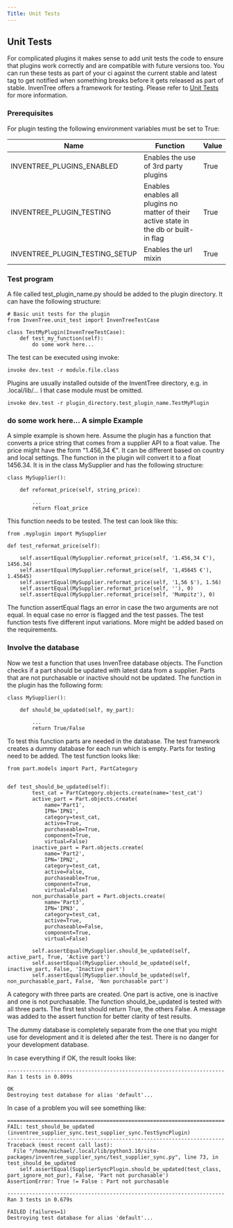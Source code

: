 ```yaml
---
Title: Unit Tests
---
```


## Unit Tests
For complicated plugins it makes sense to add unit tests the code to ensure
that plugins work correctly and are compatible with future versions too.
You can run these tests as part of your ci against the current stable and
latest tag to get notified when something breaks before it gets released as
part of stable. InvenTree offers a framework for testing. Please refer
to [Unit Tests](../../develop/contributing.md) for more information.

### Prerequisites
For plugin testing the following environment variables must be set to True:

| Name | Function | Value |
| --- | --- | --- |
| INVENTREE_PLUGINS_ENABLED | Enables the use of 3rd party plugins | True |
| INVENTREE_PLUGIN_TESTING | Enables enables all plugins no matter of their active state in the db or built-in flag | True |
| INVENTREE_PLUGIN_TESTING_SETUP | Enables the url mixin | True |

### Test program

A file called test_plugin_name.py should be added to the plugin directory. It can have the
following structure:

```
# Basic unit tests for the plugin
from InvenTree.unit_test import InvenTreeTestCase

class TestMyPlugin(InvenTreeTestCase):
    def test_my_function(self):
        do some work here...
```

The test can be executed using invoke:

```
invoke dev.test -r module.file.class
```

Plugins are usually installed outside of the InventTree directory, e.g. in .local/lib/...
I that case module must be omitted.

```
invoke dev.test -r plugin_directory.test_plugin_name.TestMyPlugin
```

### do some work here... A simple Example
A simple example is shown here. Assume the plugin has a function that converts a price string
that comes from a supplier API to a float value. The price might have the form "1.456,34 €".
It can be different based on country and local settings.
The function in the plugin will convert it to a float 1456.34. It is in the class MySupplier
and has the following structure:

```
class MySupplier():

    def reformat_price(self, string_price):

        ...
        return float_price
```

This function needs to be tested. The test can look like this:

```
from .myplugin import MySupplier

def test_reformat_price(self):

    self.assertEqual(MySupplier.reformat_price(self, '1.456,34 €'), 1456.34)
    self.assertEqual(MySupplier.reformat_price(self, '1,45645 €'), 1.45645)
    self.assertEqual(MySupplier.reformat_price(self, '1,56 $'), 1.56)
    self.assertEqual(MySupplier.reformat_price(self, ''), 0)
    self.assertEqual(MySupplier.reformat_price(self, 'Mumpitz'), 0)
```

The function assertEqual flags an error in case the two arguments are not equal. In equal case
no error is flagged and the test passes. The test function tests five different
input variations. More might be added based on the requirements.

### Involve the database
Now we test a function that uses InvenTree database objects. The Function checks if a part
should be updated with latest data from a supplier. Parts that are not purchasable or inactive
should not be updated. The function in the plugin has the following form:

```
class MySupplier():

    def should_be_updated(self, my_part):

        ...
        return True/False
```

To test this function parts are needed in the database. The test framework creates
a dummy database for each run which is empty. Parts for testing need to be added.
The test function looks like:

```
from part.models import Part, PartCategory


def test_should_be_updated(self):
        test_cat = PartCategory.objects.create(name='test_cat')
        active_part = Part.objects.create(
            name='Part1',
            IPN='IPN1',
            category=test_cat,
            active=True,
            purchaseable=True,
            component=True,
            virtual=False)
        inactive_part = Part.objects.create(
            name='Part2',
            IPN='IPN2',
            category=test_cat,
            active=False,
            purchaseable=True,
            component=True,
            virtual=False)
        non_purchasable_part = Part.objects.create(
            name='Part3',
            IPN='IPN3',
            category=test_cat,
            active=True,
            purchaseable=False,
            component=True,
            virtual=False)

        self.assertEqual(MySupplier.should_be_updated(self, active_part, True, 'Active part')
        self.assertEqual(MySupplier.should_be_updated(self, inactive_part, False, 'Inactive part')
        self.assertEqual(MySupplier.should_be_updated(self, non_purchasable_part, False, 'Non purchasable part')
```

A category with three parts are created. One part is active, one is inactive and one is not
purchasable. The function should_be_updated is tested with all
three parts. The first test should return True, the others False. A message was added to the assert
function for better clarity of test results.

The dummy database is completely separate from the one that you might use for development
and it is deleted after the test. There is no danger for your development database.

In case everything if OK, the result looks like:

```
----------------------------------------------------------------------
Ran 1 tests in 0.809s

OK
Destroying test database for alias 'default'...
```

In case of a problem you will see something like:

```
======================================================================
FAIL: test_should_be_updated (inventree_supplier_sync.test_supplier_sync.TestSyncPlugin)
----------------------------------------------------------------------
Traceback (most recent call last):
  File "/home/michael/.local/lib/python3.10/site-packages/inventree_supplier_sync/test_supplier_sync.py", line 73, in test_should_be_updated
    self.assertEqual(SupplierSyncPlugin.should_be_updated(test_class, part_ignore_not_pur), False, 'Part not purchasable')
AssertionError: True != False : Part not purchasable

----------------------------------------------------------------------
Ran 3 tests in 0.679s

FAILED (failures=1)
Destroying test database for alias 'default'...

```
